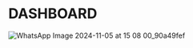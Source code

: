 # DASHBOARD  
![WhatsApp Image 2024-11-05 at 15 08 00_90a49fef](https://github.com/user-attachments/assets/05dfcea6-5436-412f-80a6-a795a46f1cff)
